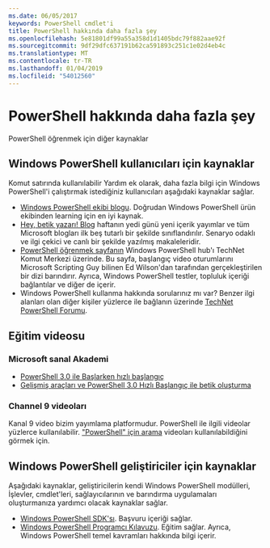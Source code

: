 ```yaml
---
ms.date: 06/05/2017
keywords: PowerShell cmdlet'i
title: PowerShell hakkında daha fazla şey
ms.openlocfilehash: 5e81801df99a55a358d1d1405bdc79f882aae92f
ms.sourcegitcommit: 9df29dfc637191b62ca591893c251c1e02d4eb4c
ms.translationtype: MT
ms.contentlocale: tr-TR
ms.lasthandoff: 01/04/2019
ms.locfileid: "54012560"
---
```

# <a name="more-powershell-learning"></a>PowerShell hakkında daha fazla şey

PowerShell öğrenmek için diğer kaynaklar

## <a name="resources-for-windows-powershell-users"></a>Windows PowerShell kullanıcıları için kaynaklar

Komut satırında kullanılabilir Yardım ek olarak, daha fazla bilgi için Windows PowerShell'i çalıştırmak istediğiniz kullanıcıları aşağıdaki kaynaklar sağlar.

- [Windows PowerShell ekibi blogu](https://blogs.msdn.microsoft.com/powershell/). Doğrudan Windows PowerShell ürün ekibinden learning için en iyi kaynak.
- [Hey, betik yazarı! Blog](https://blogs.technet.microsoft.com/heyscriptingguy/) haftanın yedi günü yeni içerik yayımlar ve tüm Microsoft blogları ilk beş tutarlı bir şekilde sınıflandırılır. Senaryo odaklı ve ilgi çekici ve canlı bir şekilde yazılmış makaleleridir.
- [PowerShell öğrenmek sayfanın](https://blogs.technet.microsoft.com/heyscriptingguy/2015/01/04/weekend-scripter-the-best-ways-to-learn-powershell/) Windows PowerShell hub'ı TechNet Komut Merkezi üzerinde. Bu sayfa, başlangıç video oturumlarını Microsoft Scripting Guy bilinen Ed Wilson'dan tarafından gerçekleştirilen bir dizi barındırır. Ayrıca, Windows PowerShell testler, topluluk içeriği bağlantılar ve diğer de içerir.
- Windows PowerShell kullanma hakkında sorularınız mı var? Benzer ilgi alanları olan diğer kişiler yüzlerce ile bağlanın üzerinde [TechNet PowerShell Forumu](https://social.technet.microsoft.com/Forums/home?forum=winserverpowershell).

## <a name="video-training"></a>Eğitim videosu

### <a name="microsoft-virtual-academy"></a>Microsoft sanal Akademi

- [PowerShell 3.0 ile Başlarken hızlı başlangıç](https://mva.microsoft.com/en-US/training-courses/getting-started-with-powershell-30-jump-start-8276)
- [Gelişmiş araçları ve PowerShell 3.0 Hızlı Başlangıç ile betik oluşturma](https://mva.microsoft.com/en-US/training-courses/advanced-tools-scripting-with-powershell-30-jump-start-8277)

### <a name="channel-9-videos"></a>Channel 9 videoları

Kanal 9 video bizim yayımlama platformudur. PowerShell ile ilgili videolar yüzlerce kullanılabilir. ["PowerShell" için arama](https://channel9.msdn.com/Search?term=PowerShell&sortBy=top-rated) videoları kullanılabildiğini görmek için.

## <a name="resources-for-windows-powershell-developers"></a>Windows PowerShell geliştiriciler için kaynaklar

Aşağıdaki kaynaklar, geliştiricilerin kendi Windows PowerShell modülleri, İşlevler, cmdlet'leri, sağlayıcılarının ve barındırma uygulamaları oluşturmanıza yardımcı olacak kaynaklar sağlar.

- [Windows PowerShell SDK'sı](https://go.microsoft.com/fwlink/p/?LinkID=89595). Başvuru içeriği sağlar.
- [Windows PowerShell Programcı Kılavuzu](https://go.microsoft.com/fwlink/p/?LinkID=89596). Eğitim sağlar. Ayrıca, Windows PowerShell temel kavramları hakkında bilgi içerir.
